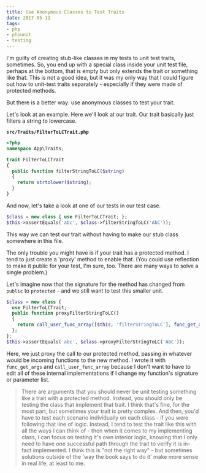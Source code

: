 ```yaml
---
title: Use Anonymous Classes to Test Traits
date: 2017-05-11
tags:
- php
- phpunit
- testing
---
```

I'm guilty of creating stub-like classes in my tests to unit test traits, sometimes.  So, you end up with a special class inside your unit test file, perhaps at the bottom, that is empty but only extends the trait or something like that.  This is not a good idea, but it was my only way that I could figure out how to unit-test traits separately - especially if they were made of protected methods.  

<!--more-->

But there is a better way: use anonymous classes to test your trait.  

Let's look at an example.  Here we'll look at our trait.  Our trait basically just filters a string to lowercase.

**`src/Traits/FilterToLCTrait.php`**
```php
<?php
namespace App\Traits;

trait FilterToLCTrait
{
  public function filterStringToLC($string)
  {
    return strtolower($string);
  }
}
```

And now, let's take a look at one of our tests in our test case.

```php
$class = new class { use FilterToLCTrait; };
$this->assertEquals('abc', $class->filterStringToLC('AbC'));
```

This way we can test our trait without having to make our stub class somewhere in this file.  

The only trouble you might have is if your trait has a protected method.  I tend to just create a 'proxy' method to enable that.  (You could use reflection to make it public for your test, I'm sure, too.  There are many ways to solve a single problem.)

Let's imagine now that the signature for the method has changed from `public` to `protected` - and we still want to test this smaller unit.

```php
$class = new class { 
  use FilterToLCTrait; 
  public function proxyFilterStringToLC()
  {
    return call_user_func_array([$this, 'filterStringToLC'], func_get_args());
  };
};
$this->assertEquals('abc', $class->proxyFilterStringToLC('AbC'));
```

Here, we just proxy the call to our protected method, passing in whatever would be incoming functions to the new method.  I wrote it with `func_get_args` and `call_user_func_array` because I don't want to have to edit all of these internal implementations if I change my function's signature or parameter list.

> There are arguments that you should never be unit testing something like a trait with a protected method.  Instead, you should only be testing the class that implement that trait.  I think that's fine, for the most part, but sometimes your trait is pretty complex.  And then, you'd have to test each scenario individually on each class - if you were following that line of logic.  Instead, I tend to test the trait like this with all the ways I can think of - then when it comes to my implementing class, I can focus on testing it's own interior logic, knowing that I only need to have one successful path through the trait to verify it is in-fact implemented.  I think this is "not the right way" - but sometimes solutions outside of the 'way the book says to do it' make more sense in real life, at least to me.